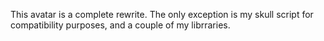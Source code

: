 This avatar is a complete rewrite. The only exception is my skull script for compatibility purposes, and a couple of my librraries.
